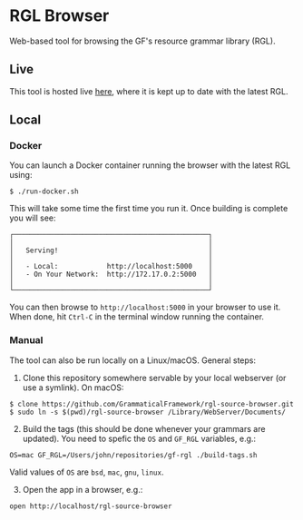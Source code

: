 # RGL Browser

Web-based tool for browsing the GF's resource grammar library (RGL).

## Live

This tool is hosted live [here](http://www.grammaticalframework.org/~john/rgl-browser/),
where it is kept up to date with the latest RGL.

## Local

### Docker

You can launch a Docker container running the browser with the latest RGL using:
```
$ ./run-docker.sh
```
This will take some time the first time you run it.
Once building is complete you will see:
```
┌────────────────────────────────────────────────┐
│                                                │
│   Serving!                                     │
│                                                │
│   - Local:            http://localhost:5000    │
│   - On Your Network:  http://172.17.0.2:5000   │
│                                                │
└────────────────────────────────────────────────┘
```
You can then browse to `http://localhost:5000` in your browser to use it.
When done, hit `Ctrl-C` in the terminal window running the container.

### Manual

The tool can also be run locally on a Linux/macOS.
General steps:

1. Clone this repository somewhere servable by your local webserver (or use a symlink). On macOS:
```
$ clone https://github.com/GrammaticalFramework/rgl-source-browser.git
$ sudo ln -s $(pwd)/rgl-source-browser /Library/WebServer/Documents/
```

2. Build the tags (this should be done whenever your grammars are updated).
You need to spefic the `OS` and `GF_RGL` variables, e.g.:
```
OS=mac GF_RGL=/Users/john/repositories/gf-rgl ./build-tags.sh
```
Valid values of `OS` are `bsd`, `mac`, `gnu`, `linux`.

3. Open the app in a browser, e.g.:
```
open http://localhost/rgl-source-browser
```
